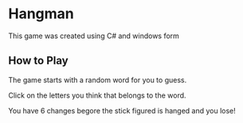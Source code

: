 
# Hangman 

This game was created using C# and windows form



## How to Play

The game starts with a random word for you to guess.

Click on the letters you think that belongs to the word.

You have 6 changes begore the stick figured is hanged and you lose!

